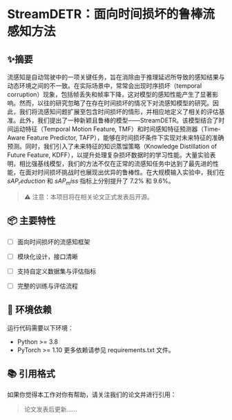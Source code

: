 # StreamDETR：面向时间损坏的鲁棒流感知方法

## ✨摘要
流感知是自动驾驶中的一项关键任务，旨在消除由于推理延迟所导致的感知结果与动态环境之间的不一致。在实际场景中，常常会出现时序损坏（temporal corruption）现象，包括帧丢失和帧率下降，这对模型的感知性能产生了显著影响。然而，以往的研究忽略了在存在时间损坏的情况下对流感知模型的研究。因此，我们将流感知问题扩展至包含时间损坏的情形，并相应地定义了相关的评估基准。此外，我们提出了一种新颖且鲁棒的模型——StreamDETR。该模型结合了时间运动特征（Temporal Motion Feature, TMF）和时间感知特征预测器（Time-Aware Feature Predictor, TAFP），能够在时间损坏条件下实现对未来特征的准确预测。同时，我们引入了未来特征的知识蒸馏策略（Knowledge Distillation of Future Feature, KDFF），以提升处理复杂损坏数据时的学习性能。大量实验表明，相比强基线模型，我们的方法不仅在正常的流感知任务中达到了最先进的性能，在面对时间损坏挑战时也展现出优异的鲁棒性。在大规模输入实验中，我们在$sAP_reduction$ 和 $sAP_miss$ 指标上分别提升了 7.2% 和 9.6%。
> ⚠️ 注意：本项目将在相关论文正式发表后开源。

## 📦 主要特性
- [ ] 面向时间损坏的流感知框架
- [ ] 模块化设计，接口清晰
- [ ] 支持自定义数据集与评估指标
- [ ] 完整的训练与评估流程


## 🔧 环境依赖
运行代码需要以下环境：
+ Python >= 3.8
+ PyTorch >= 1.10
更多依赖请参见 requirements.txt 文件。

## 📚 引用格式
如果你觉得本工作对你有帮助，请关注我们的论文并进行引用：
> 论文发表后更新……

